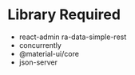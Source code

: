 # Library Required
 - react-admin ra-data-simple-rest
 - concurrently
 - @material-ui/core
 - json-server
